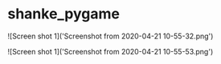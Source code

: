 # shanke_pygame


![Screen shot 1]('Screenshot from 2020-04-21 10-55-32.png')


![Screen shot 1]('Screenshot from 2020-04-21 10-55-53.png')




